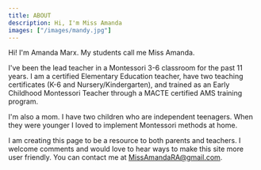```yaml
---
title: ABOUT
description: Hi, I'm Miss Amanda
images: ["/images/mandy.jpg"]
---
```


Hi!  I'm Amanda Marx.  My students call me Miss Amanda.

I've been the lead teacher in a Montessori 3-6 classroom for the past 11 years.   I am a certified Elementary Education teacher, have two teaching certificates (K-6 and Nursery/Kindergarten), and trained as an Early Childhood Montessori Teacher through a MACTE certified AMS training program.

I'm also a mom.  I have two children who are independent teenagers. When they were younger I loved to implement Montessori methods at home.

I am creating this page to be a resource to both parents and teachers.  I welcome comments and would love to hear ways to make this site more user friendly.  You can contact me at MissAmandaRA@gmail.com.




